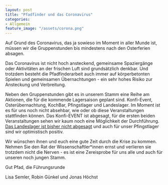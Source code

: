 ```yaml
---
layout: post
title: "Pfadfinder und das Coronavirus"
categories:
- Allgemein
feature_image: "/assets/corona.png"
---
```


Auf Grund des Coronavirus, das ja sowieso im Moment in aller Munde ist, müssen wir die Gruppenstunden bis mindestens nach den Osterferien absagen.

Das Coronavirus ist nicht hoch ansteckend, gemeinsame Spaziergänge oder Aktivitäten an der frischen Luft sind grundsätzlich denkbar. Und trotzdem besteht die Pfadfinderarbeit auch immer auf körperbetonten Spielen und gemeinsamen Übernachtungen - ein sehr hohes Risiko zur Ansteckung und Verbreitung.

Neben den Gruppenstunden gibt es in unserem Stamm eine Reihe am Aktionen, die für die kommende Lagersaison geplant sind. Konfi-Event, Osterübernachtung, KochBar, Pfingstlager und Landeslager. Im Moment ist es für uns noch nicht absehbar, wie oder ob diese Veranstaltungen stattfinden können. Das Konfi-EVENT ist abgesagt, für die ersten beiden Veranstaltungen sehen wir kaum noch eine Möglichkeit der Durchführung. [Das Landeslager ist bisher nicht abgesagt](https://lala2020.de/coronavirus-was-passiert-mit-dem-lala/) und auch für unser Pfingstlager sind wir optimistisch positiv.

Wir wünschen ihnen und euch eine gute Zeit durch die Krise zu kommen. Nehmen Sie den Rat der Wissenschaftler*innen ernst und verlieren sie trotzdem nicht die Nerven - es ist eine Zereisprobe für uns alle und auch für unseren noch jungen Stamm.

Gut Pfad,
	die Führungsrunde

Lisa Semler, Robin Günkel und Jonas Höchst